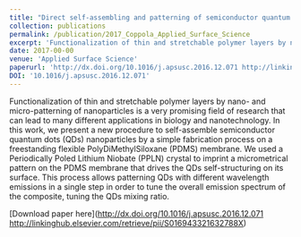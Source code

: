 ```yaml
---
title: "Direct self-assembling and patterning of semiconductor quantum dots on transferable elastomer layer"
collection: publications
permalink: /publication/2017_Coppola_Applied_Surface_Science
excerpt: 'Functionalization of thin and stretchable polymer layers by nano- and micro-patterning of nanoparticles is a very promising field of research that can lead to many different applications in biology and nanotechnology. In this work, we present a new procedure to self-assemble semiconductor quantum dots (QDs) nanoparticles by a simple fabrication process on a freestanding flexible PolyDiMethylSiloxane (PDMS) membrane. We used a Periodically Poled Lithium Niobate (PPLN) crystal to imprint a micrometrical pattern on the PDMS membrane that drives the QDs self-structuring on its surface. This process allows patterning QDs with different wavelength emissions in a single step in order to tune the overall emission spectrum of the composite, tuning the QDs mixing ratio.'
date: 2017-00-00
venue: 'Applied Surface Science'
paperurl: 'http://dx.doi.org/10.1016/j.apsusc.2016.12.071 http://linkinghub.elsevier.com/retrieve/pii/S016943321632788X'
DOI: '10.1016/j.apsusc.2016.12.071'
---
```

Functionalization of thin and stretchable polymer layers by nano- and micro-patterning of nanoparticles is a very promising field of research that can lead to many different applications in biology and nanotechnology. In this work, we present a new procedure to self-assemble semiconductor quantum dots (QDs) nanoparticles by a simple fabrication process on a freestanding flexible PolyDiMethylSiloxane (PDMS) membrane. We used a Periodically Poled Lithium Niobate (PPLN) crystal to imprint a micrometrical pattern on the PDMS membrane that drives the QDs self-structuring on its surface. This process allows patterning QDs with different wavelength emissions in a single step in order to tune the overall emission spectrum of the composite, tuning the QDs mixing ratio.

[Download paper here](http://dx.doi.org/10.1016/j.apsusc.2016.12.071 http://linkinghub.elsevier.com/retrieve/pii/S016943321632788X)
